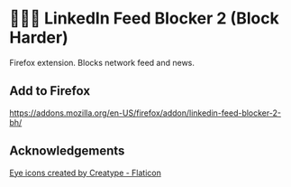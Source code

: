 # 🧘🏻‍♂️  LinkedIn Feed Blocker 2 (Block Harder)

Firefox extension. Blocks network feed and news.

## Add to Firefox
https://addons.mozilla.org/en-US/firefox/addon/linkedin-feed-blocker-2-bh/

## Acknowledgements
<a href="https://www.flaticon.com/free-icons/eye" title="eye icons">Eye icons created by Creatype - Flaticon</a>